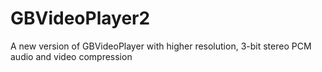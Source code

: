 # GBVideoPlayer2
A new version of GBVideoPlayer with higher resolution, 3-bit stereo PCM audio and video compression
